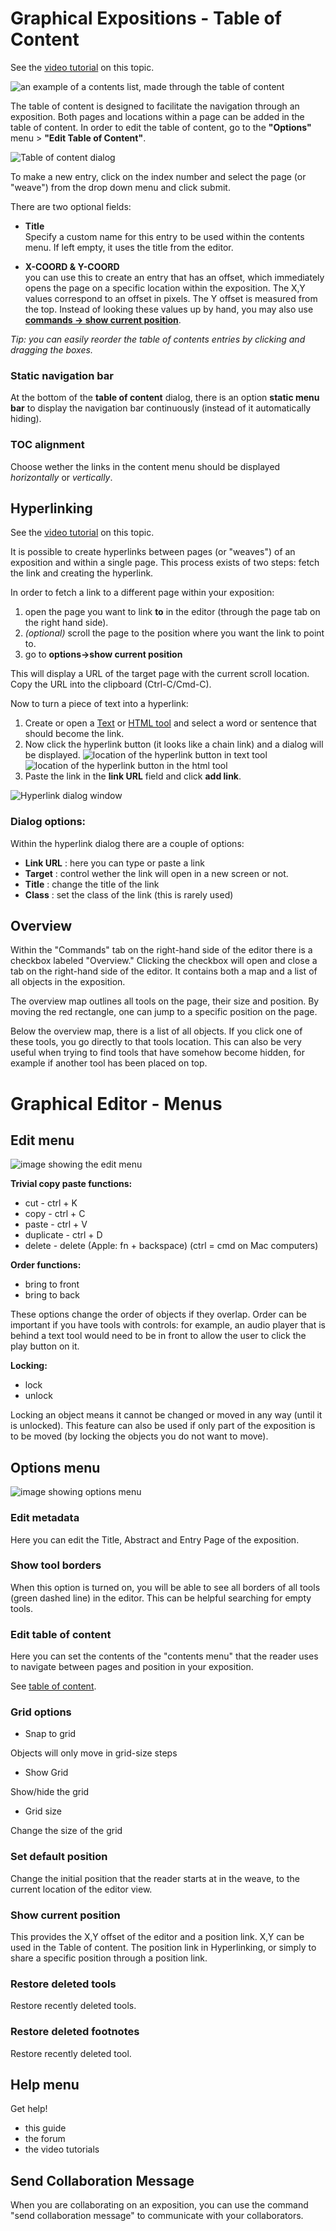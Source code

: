<a id="table-of-content"></a>

# Graphical Expositions - Table of Content

See the [video tutorial](https://www.researchcatalogue.net/view/273532/273533/54/759) on this topic.

![an example of a contents list, made through the table of content](images/table-of-content-example.png)

The table of content is designed to facilitate the navigation through
an exposition. Both pages and locations within a page can be added in the table of content.
In order to edit the table of content, go to the __"Options"__ menu > __"Edit Table of Content"__. 

![Table of content dialog](images/table-of-content-dialog.png)

To make a new entry, click on the index number and select the page (or "weave") from the drop down menu and click submit.

There are two optional fields:

* __Title__\
Specify a custom name for this entry to be used within the contents menu.
If left empty, it uses the title from the editor.

* __X-COORD & Y-COORD__\
you can use this to create an entry that has an offset, which immediately opens the page on a specific location within the exposition. The X,Y values correspond to an offset in pixels. The Y offset is measured from the top. Instead of looking these values up by hand, you may also use [__commands -> show current position__](#set-default-position-show-current-position).

*Tip: you can easily reorder the table of contents entries by clicking and dragging the boxes.*

### Static navigation bar

At the bottom of the __table of content__ dialog, there is an option __static menu bar__ to display the navigation bar continuously (instead of it automatically hiding).

### TOC alignment

Choose wether the links in the content menu should be displayed *horizontally* or *vertically*.

## Hyperlinking

See the [video tutorial](https://www.researchcatalogue.net/view/273532/273533) on this topic.

It is possible to create hyperlinks between pages (or "weaves") of an
exposition and within a single page. This process exists of two steps: 
fetch the link and creating the hyperlink.

In order to fetch a link to a different page within your exposition:
  
1. open the page you want to link __to__ in the editor
   (through the page tab on the right hand side).
2. *(optional)* scroll the page to the position where you want the link to point to.
3. go to __options->show current position__

This will display a URL of the target page with the current scroll location. Copy the URL
into the clipboard (Ctrl-C/Cmd-C). 
 
Now to turn a piece of text into a hyperlink:  

1. Create or open a [Text](#text-tool) or [HTML tool](#HTML-tool) and select a word or sentence that should become the link.
2. Now click the hyperlink button (it looks like a chain link) and a dialog will be displayed.
![location of the hyperlink button in text tool](images/html-hyperlink.png)
![location of the hyperlink button in the html tool](images/text-hyperlink.png)
3. Paste the link in the __link URL__ field and click __add link__.

![Hyperlink dialog window](images/hyperlink-dialog.png)

### Dialog options:

Within the hyperlink dialog there are a couple of options:

* __Link URL__ : here you can type or paste a link 
* __Target__ : control wether the link will open in a new screen or not.
* __Title__ : change the title of the link
* __Class__ : set the class of the link (this is rarely used)

## Overview

Within the "Commands" tab on the right-hand side of the editor there
is a checkbox labeled "Overview." Clicking the checkbox will open
and close a tab on the right-hand side of
the editor. It contains both a map and a list of all objects in the exposition.

The overview map outlines all tools on the page, their size and position. By moving the red rectangle, one can jump to a specific position on the page.

Below the overview map, there is a list of all objects. If you click one of these tools, you go directly to that tools location. This can also be very useful when trying to find tools that have somehow become hidden, for example if another tool has been placed on top.

# Graphical Editor - Menus

## Edit menu

<img src="images/edit-menu-2018.png" class="half-image" alt="image showing the edit menu">

__Trivial copy paste functions:__

* cut - ctrl + K
* copy - ctrl + C
* paste - ctrl + V
* duplicate - ctrl + D
* delete - delete (Apple: fn + backspace)
(ctrl = cmd on Mac computers)

__Order functions:__

* bring to front
* bring to back

These options change the order of objects if they overlap. Order can be important if you have tools with controls: for example, an audio player that is behind a text tool would need to be in front to allow the user to click the play button on it.

__Locking:__

* lock 
* unlock

Locking an object means it cannot be changed or moved in any way (until it is unlocked). This feature can also be used if only part of the exposition is to be moved (by locking the objects you do not want to move). 

## Options menu

<img src="images/options-menu-2018.png" class="half-image" alt="image showing options menu">

### Edit metadata

Here you can edit the Title, Abstract and Entry Page of the exposition.

### Show tool borders

When this option is turned on, you will be able to see all borders of all tools (green dashed line) in the editor.
This can be helpful searching for empty tools.

### Edit table of content

Here you can set the contents of the "contents menu" that the reader uses to navigate between pages and position in your exposition.

See [table of content](#table-of-content).

### Grid options

* Snap to grid

Objects will only move in grid-size steps

* Show Grid

Show/hide the grid

* Grid size

Change the size of the grid

### Set default position

Change the initial position that the reader starts at in the weave, to the current location of the editor view.

### Show current position

This provides the X,Y offset of the editor and a position link.
X,Y can be used in the Table of content.
The position link in Hyperlinking, or simply to share a specific position through a position link.

### Restore deleted tools

Restore recently deleted tools.

### Restore deleted footnotes

Restore recently deleted tool.

## Help menu

Get help!

* this guide
* the forum
* the video tutorials

## Send Collaboration Message

When you are collaborating on an exposition, you can use the command
"send collaboration message" to communicate with your collaborators.




